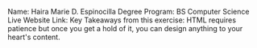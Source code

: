 Name: Haira Marie D. Espinocilla
Degree Program: BS Computer Science
Live Website Link:
Key Takeaways from this exercise: HTML requires patience but once you get a hold of it, you can design anything to your heart's content.
